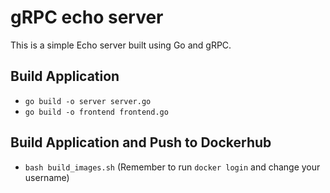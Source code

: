 # gRPC echo server

This is a simple Echo server built using Go and gRPC.

## Build Application
- `go build -o server server.go`
- `go build -o frontend frontend.go`

## Build Application and Push to Dockerhub
- `bash build_images.sh`  (Remember to run `docker login` and change your username)
